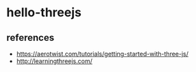 # hello-threejs

## references
- https://aerotwist.com/tutorials/getting-started-with-three-js/  
- http://learningthreejs.com/
